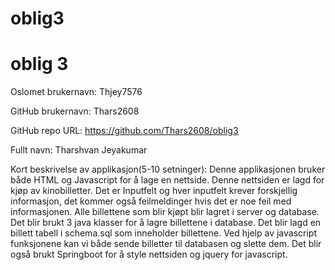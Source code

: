 # oblig3
oblig 3
=======
Oslomet brukernavn: Thjey7576

GitHub brukernavn: Thars2608

GitHub repo URL: https://github.com/Thars2608/oblig3

Fullt navn: Tharshvan Jeyakumar

Kort beskrivelse av applikasjon(5-10 setninger):
Denne applikasjonen bruker både HTML og Javascript for å lage en nettside.
Denne nettsiden er lagd for kjøp av kinobilletter.
Det er Inputfelt og hver inputfelt krever forskjellig informasjon, det kommer også feilmeldinger hvis det er noe feil med informasjonen.
Alle billettene som blir kjøpt blir lagret i server og database.
Det blir brukt 3 java klasser for å lagre billettene i database.
Det blir lagd en billett tabell i schema.sql som inneholder billettene.
Ved hjelp av javascript funksjonene kan vi både sende billetter til databasen og slette dem.
Det blir også brukt Springboot for å style nettsiden og jquery for javascript.